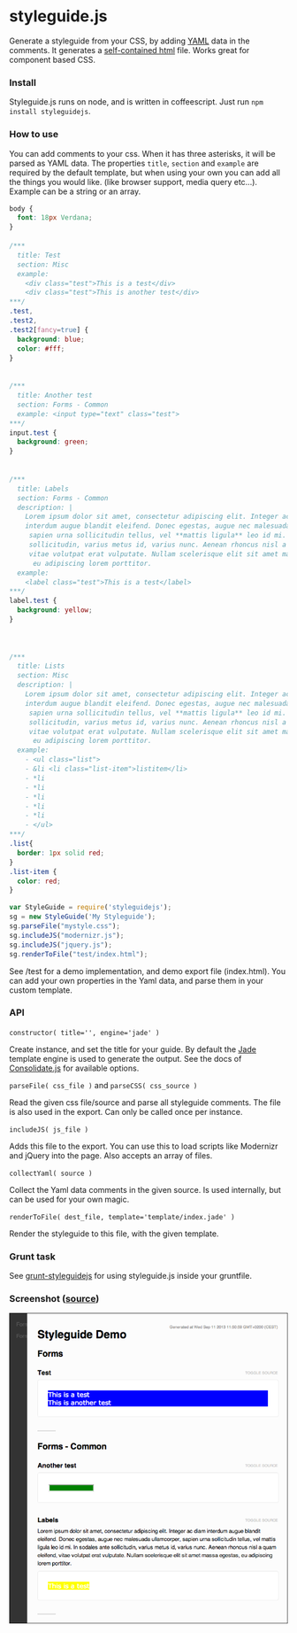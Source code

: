 styleguide.js
=============

Generate a styleguide from your CSS, by adding [YAML](http://en.wikipedia.org/wiki/YAML) data in the comments. 
It generates a [self-contained html](test/index.html) file. Works great for component based CSS.


### Install
Styleguide.js runs on node, and is written in coffeescript. Just run `npm install styleguidejs`.


### How to use
You can add comments to your css. When it has three asterisks, it will be parsed as YAML data.
The properties `title`, `section` and `example` are required by the default template, but when using your own you can add all the things you would like. (like browser support, media query etc...). Example can be a string or an array.

````css
body {
  font: 18px Verdana;
}

/***
  title: Test
  section: Misc
  example:
    <div class="test">This is a test</div>
    <div class="test">This is another test</div>
***/
.test,
.test2,
.test2[fancy=true] {
  background: blue;
  color: #fff;
}


/***
  title: Another test
  section: Forms - Common
  example: <input type="text" class="test">
***/
input.test {
  background: green;
}


/***
  title: Labels
  section: Forms - Common
  description: |
    Lorem ipsum dolor sit amet, consectetur adipiscing elit. Integer ac diam
    interdum augue blandit eleifend. Donec egestas, augue nec malesuada ullamcorper,
     sapien urna sollicitudin tellus, vel **mattis ligula** leo id mi. In sodales ante
     sollicitudin, varius metus id, varius nunc. Aenean rhoncus nisl a quam eleifend,
     vitae volutpat erat vulputate. Nullam scelerisque elit sit amet massa egestas,
      eu adipiscing lorem porttitor.
  example:
    <label class="test">This is a test</label>
***/
label.test {
  background: yellow;
}



/***
  title: Lists
  section: Misc
  description: |
    Lorem ipsum dolor sit amet, consectetur adipiscing elit. Integer ac diam
    interdum augue blandit eleifend. Donec egestas, augue nec malesuada ullamcorper,
     sapien urna sollicitudin tellus, vel **mattis ligula** leo id mi. In sodales ante
     sollicitudin, varius metus id, varius nunc. Aenean rhoncus nisl a quam eleifend,
     vitae volutpat erat vulputate. Nullam scelerisque elit sit amet massa egestas,
      eu adipiscing lorem porttitor.
  example:
    - <ul class="list">
    - &li <li class="list-item">listitem</li>
    - *li
    - *li
    - *li
    - *li
    - *li
    - </ul>
***/
.list{
  border: 1px solid red;
}
.list-item {
  color: red;
}
````


````js
var StyleGuide = require('styleguidejs');
sg = new StyleGuide('My Styleguide');
sg.parseFile("mystyle.css");
sg.includeJS("modernizr.js");
sg.includeJS("jquery.js");
sg.renderToFile("test/index.html");
````

See /test for a demo implementation, and demo export file (index.html). You can add your own properties in the Yaml data,
and parse them in your custom template.


### API
`constructor( title='', engine='jade' )`

Create instance, and set the title for your guide. By default the [Jade](http://jade-lang.com/) template engine is used to generate the output. 
See the docs of [Consolidate.js](https://github.com/visionmedia/consolidate.js) for available options.

`parseFile( css_file )` and `parseCSS( css_source )`

Read the given css file/source and parse all styleguide comments. The file is also used in the export.
Can only be called once per instance.

`includeJS( js_file )`

Adds this file to the export. You can use this to load scripts like Modernizr and jQuery into the page. Also accepts an array of files.

`collectYaml( source )`

Collect the Yaml data comments in the given source. Is used internally, but can be used for your own magic.

`renderToFile( dest_file, template='template/index.jade' )`

Render the styleguide to this file, with the given template. 


### Grunt task
See [grunt-styleguidejs](https://github.com/EightMedia/grunt-styleguidejs) for using styleguide.js inside your gruntfile.


### Screenshot ([source](test/index.html))
![Screenshot](screenshot.png)
